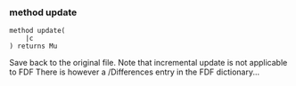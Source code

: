 ### method update

```perl6
method update(
    |c
) returns Mu
```

Save back to the original file. Note that incremental update is not applicable to FDF There is however a /Differences entry in the FDF dictionary...

